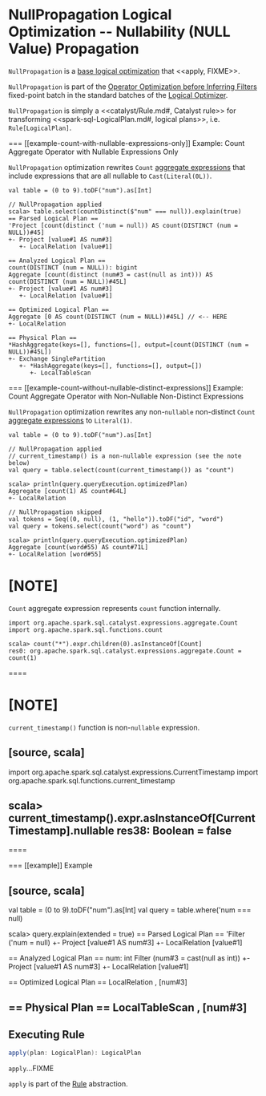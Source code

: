 # NullPropagation Logical Optimization -- Nullability (NULL Value) Propagation

`NullPropagation` is a [base logical optimization](../catalyst/Optimizer.md#batches) that <<apply, FIXME>>.

`NullPropagation` is part of the [Operator Optimization before Inferring Filters](../catalyst/Optimizer.md#Operator_Optimization_before_Inferring_Filters) fixed-point batch in the standard batches of the [Logical Optimizer](../catalyst/Optimizer.md).

`NullPropagation` is simply a <<catalyst/Rule.md#, Catalyst rule>> for transforming <<spark-sql-LogicalPlan.md#, logical plans>>, i.e. `Rule[LogicalPlan]`.

=== [[example-count-with-nullable-expressions-only]] Example: Count Aggregate Operator with Nullable Expressions Only

`NullPropagation` optimization rewrites `Count` [aggregate expressions](../expressions/AggregateExpression.md) that include expressions that are all nullable to `Cast(Literal(0L))`.

```text
val table = (0 to 9).toDF("num").as[Int]

// NullPropagation applied
scala> table.select(countDistinct($"num" === null)).explain(true)
== Parsed Logical Plan ==
'Project [count(distinct ('num = null)) AS count(DISTINCT (num = NULL))#45]
+- Project [value#1 AS num#3]
   +- LocalRelation [value#1]

== Analyzed Logical Plan ==
count(DISTINCT (num = NULL)): bigint
Aggregate [count(distinct (num#3 = cast(null as int))) AS count(DISTINCT (num = NULL))#45L]
+- Project [value#1 AS num#3]
   +- LocalRelation [value#1]

== Optimized Logical Plan ==
Aggregate [0 AS count(DISTINCT (num = NULL))#45L] // <-- HERE
+- LocalRelation

== Physical Plan ==
*HashAggregate(keys=[], functions=[], output=[count(DISTINCT (num = NULL))#45L])
+- Exchange SinglePartition
   +- *HashAggregate(keys=[], functions=[], output=[])
      +- LocalTableScan
```

=== [[example-count-without-nullable-distinct-expressions]] Example: Count Aggregate Operator with Non-Nullable Non-Distinct Expressions

`NullPropagation` optimization rewrites any non-``nullable`` non-distinct `Count` [aggregate expressions](../expressions/AggregateExpression.md) to `Literal(1)`.

```text
val table = (0 to 9).toDF("num").as[Int]

// NullPropagation applied
// current_timestamp() is a non-nullable expression (see the note below)
val query = table.select(count(current_timestamp()) as "count")

scala> println(query.queryExecution.optimizedPlan)
Aggregate [count(1) AS count#64L]
+- LocalRelation

// NullPropagation skipped
val tokens = Seq((0, null), (1, "hello")).toDF("id", "word")
val query = tokens.select(count("word") as "count")

scala> println(query.queryExecution.optimizedPlan)
Aggregate [count(word#55) AS count#71L]
+- LocalRelation [word#55]
```

[NOTE]
====
`Count` aggregate expression represents `count` function internally.

```text
import org.apache.spark.sql.catalyst.expressions.aggregate.Count
import org.apache.spark.sql.functions.count

scala> count("*").expr.children(0).asInstanceOf[Count]
res0: org.apache.spark.sql.catalyst.expressions.aggregate.Count = count(1)
```
====

[NOTE]
====
`current_timestamp()` function is non-``nullable`` expression.

[source, scala]
----
import org.apache.spark.sql.catalyst.expressions.CurrentTimestamp
import org.apache.spark.sql.functions.current_timestamp

scala> current_timestamp().expr.asInstanceOf[CurrentTimestamp].nullable
res38: Boolean = false
----
====

=== [[example]] Example

[source, scala]
----
val table = (0 to 9).toDF("num").as[Int]
val query = table.where('num === null)

scala> query.explain(extended = true)
== Parsed Logical Plan ==
'Filter ('num = null)
+- Project [value#1 AS num#3]
   +- LocalRelation [value#1]

== Analyzed Logical Plan ==
num: int
Filter (num#3 = cast(null as int))
+- Project [value#1 AS num#3]
   +- LocalRelation [value#1]

== Optimized Logical Plan ==
LocalRelation <empty>, [num#3]

== Physical Plan ==
LocalTableScan <empty>, [num#3]
----

## <span id="apply"> Executing Rule

```scala
apply(plan: LogicalPlan): LogicalPlan
```

`apply`...FIXME

`apply` is part of the [Rule](../catalyst/Rule.md#apply) abstraction.

